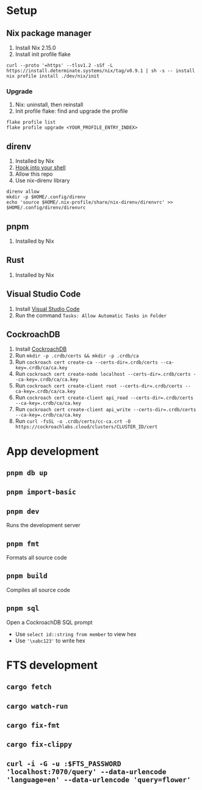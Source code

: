 # Setup

## Nix package manager

1. Install Nix 2.15.0
1. Install init profile flake

```
curl --proto '=https' --tlsv1.2 -sSf -L https://install.determinate.systems/nix/tag/v0.9.1 | sh -s -- install
nix profile install ./dev/nix/init
```

### Upgrade

1. Nix: uninstall, then reinstall
1. Init profile flake: find and upgrade the profile

```
flake profile list
flake profile upgrade <YOUR_PROFILE_ENTRY_INDEX>
```

## direnv

1. Installed by Nix
1. [Hook into your shell](https://direnv.net/docs/hook.html)
1. Allow this repo
1. Use nix-direnv library

```
direnv allow
mkdir -p $HOME/.config/direnv
echo 'source $HOME/.nix-profile/share/nix-direnv/direnvrc' >> $HOME/.config/direnv/direnvrc
```

## pnpm

1. Installed by Nix

## Rust

1. Installed by Nix

## Visual Studio Code

1. Install [Visual Studio Code](https://code.visualstudio.com/docs/setup/setup-overview)
1. Run the command `Tasks: Allow Automatic Tasks in Folder`

## CockroachDB

1. Install [CockroachDB](https://www.cockroachlabs.com/docs/stable/install-cockroachdb.html)
1. Run `mkdir -p .crdb/certs && mkdir -p .crdb/ca`
1. Run `cockroach cert create-ca --certs-dir=.crdb/certs --ca-key=.crdb/ca/ca.key`
1. Run `cockroach cert create-node localhost --certs-dir=.crdb/certs --ca-key=.crdb/ca/ca.key`
1. Run `cockroach cert create-client root --certs-dir=.crdb/certs --ca-key=.crdb/ca/ca.key`
1. Run `cockroach cert create-client api_read --certs-dir=.crdb/certs --ca-key=.crdb/ca/ca.key`
1. Run `cockroach cert create-client api_write --certs-dir=.crdb/certs --ca-key=.crdb/ca/ca.key`
1. Run `curl -fsSL -o .crdb/certs/cc-ca.crt -O https://cockroachlabs.cloud/clusters/CLUSTER_ID/cert`

# App development

## `pnpm db up`

## `pnpm import-basic`

## `pnpm dev`

Runs the development server

## `pnpm fmt`

Formats all source code

## `pnpm build`

Compiles all source code

## `pnpm sql`

Open a CockroachDB SQL prompt

- Use `select id::string from member` to view hex
- Use `'\xabc123'` to write hex

# FTS development

## `cargo fetch`

## `cargo watch-run`

## `cargo fix-fmt`

## `cargo fix-clippy`

## `curl -i -G -u :$FTS_PASSWORD 'localhost:7070/query' --data-urlencode 'language=en' --data-urlencode 'query=flower'`
